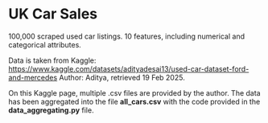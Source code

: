 # UK Car Sales
100,000 scraped used car listings. 10 features, including numerical and categorical attributes.

Data is taken from Kaggle: https://www.kaggle.com/datasets/adityadesai13/used-car-dataset-ford-and-mercedes
Author: Aditya, retrieved 19 Feb 2025.

On this Kaggle page, multiple .csv files are provided by the author. The data has been aggregated into the file **all_cars.csv** with the code provided in the **data_aggregating.py** file.
